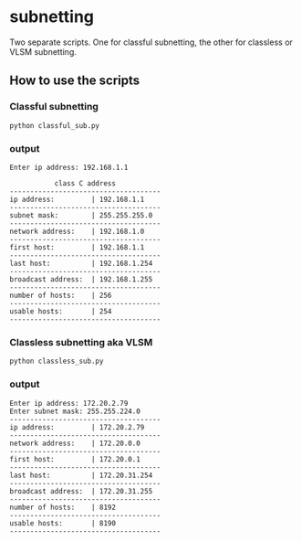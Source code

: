 # subnetting
Two separate scripts. One for classful subnetting, the other for classless or VLSM subnetting.

## How to use the scripts

### Classful subnetting
```
python classful_sub.py
```
### output
```
Enter ip address: 192.168.1.1

           class C address           
-------------------------------------
ip address:         | 192.168.1.1
-------------------------------------
subnet mask:        | 255.255.255.0
-------------------------------------
network address:    | 192.168.1.0
-------------------------------------
first host:         | 192.168.1.1
-------------------------------------
last host:          | 192.168.1.254
-------------------------------------
broadcast address:  | 192.168.1.255
-------------------------------------
number of hosts:    | 256
-------------------------------------
usable hosts:       | 254
-------------------------------------
```

### Classless subnetting aka VLSM
```
python classless_sub.py
```

### output
```
Enter ip address: 172.20.2.79
Enter subnet mask: 255.255.224.0
-------------------------------------
ip address:         | 172.20.2.79
-------------------------------------
network address:    | 172.20.0.0
-------------------------------------
first host:         | 172.20.0.1
-------------------------------------
last host:          | 172.20.31.254
-------------------------------------
broadcast address:  | 172.20.31.255
-------------------------------------
number of hosts:    | 8192
-------------------------------------
usable hosts:       | 8190
-------------------------------------
```
